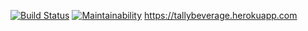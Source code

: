 [![Build Status](https://travis-ci.org/WaDelma/ratebeer.svg?branch=master)](https://travis-ci.org/WaDelma/ratebeer)
[![Maintainability](https://api.codeclimate.com/v1/badges/76151a190a0a3e7643a3/maintainability)](https://codeclimate.com/github/WaDelma/ratebeer/maintainability)
https://tallybeverage.herokuapp.com
